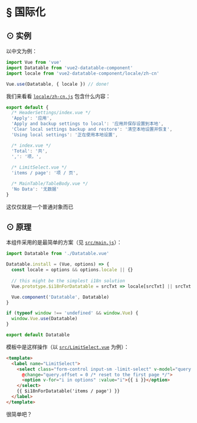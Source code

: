 # § 国际化

## ⊙ 实例

以中文为例：

```js
import Vue from 'vue'
import Datatable from 'vue2-datatable-component'
import locale from 'vue2-datatable-component/locale/zh-cn'

Vue.use(Datatable, { locale }) // done!
```

我们来看看 [`locale/zh-cn.js`](https://github.com/OneWayTech/vue2-datatable/blob/master/locale/zh-cn.js) 包含什么内容：

```js
export default {
  /* HeaderSettings/index.vue */
  'Apply': '应用',
  'Apply and backup settings to local': '应用并保存设置到本地',
  'Clear local settings backup and restore': '清空本地设置并恢复',
  'Using local settings': '正在使用本地设置',

  /* index.vue */
  'Total': '共',
  ',': '项，',
  
  /* LimitSelect.vue */
  'items / page': '项 / 页',

  /* MainTable/TableBody.vue */
  'No Data': '无数据'
}
```

这仅仅就是一个普通对象而已

## ⊙ 原理

本组件采用的是最简单的方案（见 [`src/main.js`](https://github.com/OneWayTech/vue2-datatable/blob/master/src/main.js)）：

```js
import Datatable from './Datatable.vue'

Datatable.install = (Vue, options) => {
  const locale = options && options.locale || {}
  
  // this might be the simplest i18n solution
  Vue.prototype.$i18nForDatatable = srcTxt => locale[srcTxt] || srcTxt

  Vue.component('Datatable', Datatable)
}

if (typeof window !== 'undefined' && window.Vue) {
  window.Vue.use(Datatable)
}

export default Datatable
```

模板中是这样操作（以 [`src/LimitSelect.vue`](https://github.com/OneWayTech/vue2-datatable/blob/master/src/LimitSelect.vue) 为例）：

```html
<template>
  <label name="LimitSelect">
    <select class="form-control input-sm -limit-select" v-model="query.limit"
      @change="query.offset = 0 /* reset to the first page */">
      <option v-for="i in options" :value="i">{{ i }}</option>
    </select>
    {{ $i18nForDatatable('items / page') }}
  </label>
</template>
```

很简单吧？
